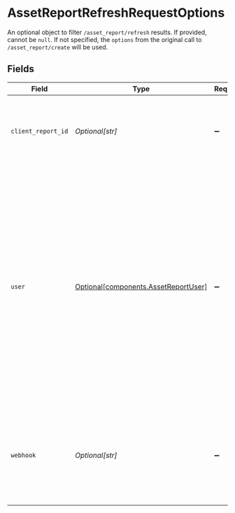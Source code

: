 # AssetReportRefreshRequestOptions

An optional object to filter `/asset_report/refresh` results. If provided, cannot be `null`. If not specified, the `options` from the original call to `/asset_report/create` will be used.


## Fields

| Field                                                                                                                                                                                                                                                                                        | Type                                                                                                                                                                                                                                                                                         | Required                                                                                                                                                                                                                                                                                     | Description                                                                                                                                                                                                                                                                                  |
| -------------------------------------------------------------------------------------------------------------------------------------------------------------------------------------------------------------------------------------------------------------------------------------------- | -------------------------------------------------------------------------------------------------------------------------------------------------------------------------------------------------------------------------------------------------------------------------------------------- | -------------------------------------------------------------------------------------------------------------------------------------------------------------------------------------------------------------------------------------------------------------------------------------------- | -------------------------------------------------------------------------------------------------------------------------------------------------------------------------------------------------------------------------------------------------------------------------------------------- |
| `client_report_id`                                                                                                                                                                                                                                                                           | *Optional[str]*                                                                                                                                                                                                                                                                              | :heavy_minus_sign:                                                                                                                                                                                                                                                                           | Client-generated identifier, which can be used by lenders to track loan applications.                                                                                                                                                                                                        |
| `user`                                                                                                                                                                                                                                                                                       | [Optional[components.AssetReportUser]](../../models/shared/assetreportuser.md)                                                                                                                                                                                                               | :heavy_minus_sign:                                                                                                                                                                                                                                                                           | The user object allows you to provide additional information about the user to be appended to the Asset Report. All fields are optional. The `first_name`, `last_name`, and `ssn` fields are required if you would like the Report to be eligible for Fannie Mae’s Day 1 Certainty™ program. |
| `webhook`                                                                                                                                                                                                                                                                                    | *Optional[str]*                                                                                                                                                                                                                                                                              | :heavy_minus_sign:                                                                                                                                                                                                                                                                           | URL to which Plaid will send Assets webhooks, for example when the requested Asset Report is ready.                                                                                                                                                                                          |